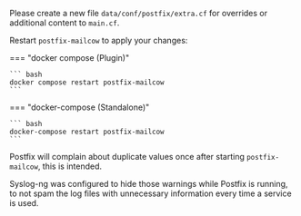 Please create a new file `data/conf/postfix/extra.cf` for overrides or additional content to `main.cf`.

Restart `postfix-mailcow` to apply your changes:

=== "docker compose (Plugin)"

    ``` bash
    docker compose restart postfix-mailcow
    ```

=== "docker-compose (Standalone)"

    ``` bash
    docker-compose restart postfix-mailcow
    ```

Postfix will complain about duplicate values once after starting `postfix-mailcow`, this is intended.

Syslog-ng was configured to hide those warnings while Postfix is running, to not spam the log files with unnecessary information every time a service is used.